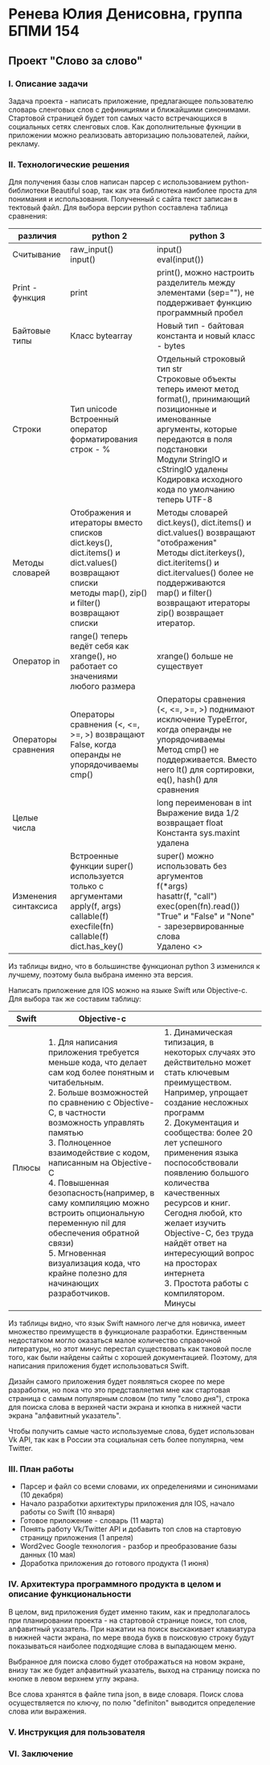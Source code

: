 # Ренева Юлия Денисовна, группа БПМИ 154

## Проект "Слово за слово"

### I. Описание задачи

Задача проекта - написать приложение, предлагающее пользователю словарь сленговых слов с дефинициями и ближайшими синонимами. Стартовой страницей будет топ самых часто встречающихся в социальных сетях сленговых слов. Как дополнительные фукнции в приложении можно реализовать авторизацию пользователей, лайки, рекламу.

### II. Технологические решения

Для получения базы слов написан парсер с использованием python-библиотеки Beautiful soap, так как эта библиотека наиболее проста для понимания и использования. Полученный с сайта текст записан в тектовый файл. Для выбора версии python составлена таблица сравнения:

|различия|python 2|python 3|
|----|-----|------|
|Считывание|	raw_input()<br> input()	|input() <br>eval(input())|
Print - функция|print|print(), можно настроить разделитель между элементами (sep=""), не поддерживает функцию программный пробел|
Байтовые типы|Класс bytearray|Новый тип - байтовая константа и новый класс - bytes|
Строки|Тип unicode<br>Встроенный оператор форматирования строк - %|Отдельный строковый тип str<br>Строковые объекты теперь имеют метод format(), принимающий позиционные и именованные аргументы, которые передаются в поля подстановки<br>Модули StringIO и cStringIO удалены<br>Кодировка исходного кода по умолчанию теперь UTF-8|
Методы словарей| Отображения и итераторы вместо списков<br>dict.keys(), dict.items() и dict.values() возвращают списки<br>методы map(), zip() и filter() возвращают списки|Методы словарей dict.keys(), dict.items() и dict.values() возвращают "отображения"<br>Методы dict.iterkeys(), dict.iteritems() и dict.itervalues() более не поддерживаются<br>map() и filter() возвращают итераторы<br>zip() возвращает итератор.|
Оператор in|range() теперь ведёт себя как xrange(), но работает со значениями любого размера| xrange() больше не существует|
Операторы сравнения|Операторы сравнения (<, <=, >=, >) возвращают False, когда операнды не упорядочиваемы<br>cmp()|Операторы сравнения (<, <=, >=, >) поднимают исключение TypeError, когда операнды не упорядочиваемы<br>Метод cmp() не поддерживается. Вместо него lt() для сортировки, eq(), hash() для сравнения|
Целые числа|	|long переименован в int<br>Выражение вида 1/2 возвращает float<br>Константа sys.maxint удалена|
Изменения синтаксиса|Встроенные функции	super() используется только с аргументами<br>apply(f, args)<br>callable(f)<br>execfile(fn)<br>callable(f)<br>dict.has_key()|super() можно использовать без аргументов<br>f(*args)<br>hasattr(f, "call")<br>exec(open(fn).read())<br>"True" и "False" и "None" - зарезервированные слова<br>Удалено <>|


Из таблицы видно, что в большинстве функционал python 3 изменился к лучшему, поэтому была выбрана именно эта версия.

Написать приложение для IOS можно на языке Swift или Objective-c. Для выбора так же составим таблицу:


|Swift|Objective-c|   |
|----|------|------|
|Плюсы|1. Для написания приложения требуется меньше кода, что делает сам код более понятным и читабельным.<br>2. Больше возможностей по сравнению с Objective-C, в частности возможность управлять памятью<br>3. Полноценное взаимодействие с кодом, написанным на Objective-C<br>4. Повышенная безопасность(например, в саму компиляцию можно встроить опциональную переменную nil для обеспечения обратной связи)<br>5. Мгновенная визуализация кода, что крайне полезно для начинающих разработчиков. |1. Динамическая типизация, в некоторых случаях это действительно может стать ключевым преимуществом. Например, упрощает создание несложных программ<br>2. Документация и сообщества: более 20 лет успешного применения языка поспособствовали появлению большого количества качественных ресурсов и книг. Сегодня любой, кто желает изучить Objective-C, без труда найдёт ответ на интересующий вопрос на просторах интернета<br>3. Простота работы с компилятором. Минусы| 1. Компилятор выдаёт излишние и сбивающие с толку ошибки.<br>2. Каждое небольшое изменение в коде требует пересборки проекта.<br>3. Отсутствие кросплатформеного компилятора, Swift пока можно использовать только для разработок под iOS и Mac. | 1. Низкая читаемость кода, что затрудняет изучение языка новичками<br>2. Динамическая типизация предполагает возможность появления ошибок даже во время компиляции.<br>3. Ограниченная функциональность.|

Из таблицы видно, что язык Swift намного легче для новичка, имеет множество преимуществ в функционале разработки. Единственным недостатком могло оказаться малое количество справочной литературы, но этот минус перестал существовать как таковой после того, как были найдены сайты с хорошей документацией. Поэтому, для написания приложения будет использоваться Swift.

Дизайн самого приложения будет появляться скорее по мере разработки, но пока что это представляетмя мне как стартовая страница с самым популярным словом (по типу "слово дня"), строка для поиска слова в верхней части экрана и кнопка в нижней части экрана "алфавитный указатель".

Чтобы получить самые часто используемые слова, будет использован Vk API, так как в России эта социальная сеть более популярна, чем Twitter.

### III. План работы

* Парсер и файл со всеми словами, их определениями и синонимами (10 декабря)
* Начало разработки архитектуры приложения для IOS, начало работы со Swift (10 января)
* Готовое приложение - словарь (11 марта)
* Понять работу Vk/Twitter API и добавить топ слов на стартовую страницу приложения (1 апреля)
* Word2vec Google технология - разбор и преобразование базы данных (10 мая)
* Доработка приложения до готового продукта (1 июня)

### IV. Архитектура программного продукта в целом и описание функциональности

В целом, вид приложения будет именно таким, как и предполагалось при планировании проекта - на стартовой странице поиск, топ слов, алфавитный указатель. При нажатии на поиск выскакивает клавиатура в нижней части экрана, по мере ввода букв в поисковую строку будут показываться наиболее подходящие слова в выпадающем меню. 

Выбранное для поиска слово будет отображаться на новом экране, внизу так же будет алфавитный указатель, выход на страницу поиска по кнопке в левом верхнем углу экрана.

Все слова хранятся в файле типа json, в виде словаря. Поиск слова осуществляется по ключу, по полю "definiton" выводится определение слова или выражения.

### V. Инструкция для пользователя



### VI. Заключение






